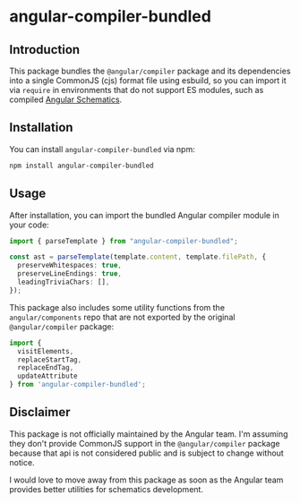 # angular-compiler-bundled

## Introduction

This package bundles the `@angular/compiler` package and its dependencies into a single CommonJS (cjs) format file using esbuild, so you can import it via `require` in environments that do not support ES modules, such as compiled [Angular Schematics](https://angular.io/guide/schematics).

## Installation

You can install `angular-compiler-bundled` via npm:

```bash
npm install angular-compiler-bundled
```

## Usage

After installation, you can import the bundled Angular compiler module in your code:

```typescript
import { parseTemplate } from "angular-compiler-bundled";

const ast = parseTemplate(template.content, template.filePath, {
  preserveWhitespaces: true,
  preserveLineEndings: true,
  leadingTriviaChars: [],
});
```

This package also includes some utility functions from the `angular/components` repo that are not exported by the original `@angular/compiler` package:

```typescript
import {
  visitElements,
  replaceStartTag,
  replaceEndTag,
  updateAttribute
} from 'angular-compiler-bundled';
```

## Disclaimer

This package is not officially maintained by the Angular team. I'm assuming they don't provide CommonJS support in the `@angular/compiler` package because that api is not considered public and is subject to change without notice.

I would love to move away from this package as soon as the Angular team provides better utilities for schematics development.
